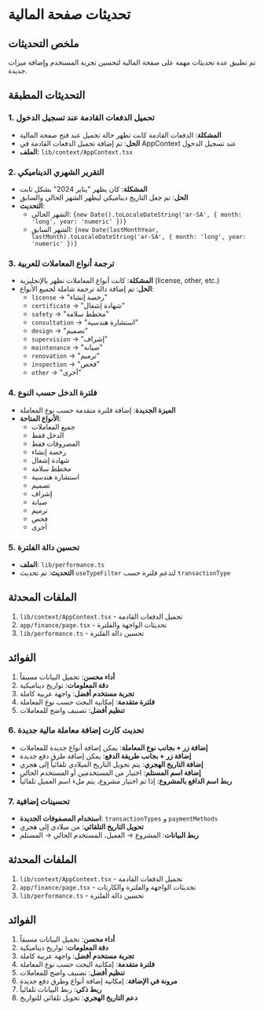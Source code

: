 # تحديثات صفحة المالية

## ملخص التحديثات
تم تطبيق عدة تحديثات مهمة على صفحة المالية لتحسين تجربة المستخدم وإضافة ميزات جديدة.

## التحديثات المطبقة

### 1. تحميل الدفعات القادمة عند تسجيل الدخول
- **المشكلة**: الدفعات القادمة كانت تظهر حالة تحميل عند فتح صفحة المالية
- **الحل**: تم إضافة تحميل الدفعات القادمة في AppContext عند تسجيل الدخول
- **الملف**: `lib/context/AppContext.tsx`

### 2. التقرير الشهري الديناميكي
- **المشكلة**: كان يظهر "يناير 2024" بشكل ثابت
- **الحل**: تم جعل التاريخ ديناميكي ليظهر الشهر الحالي والسابق
- **التحديث**: 
  - الشهر الحالي: `{new Date().toLocaleDateString('ar-SA', { month: 'long', year: 'numeric' })}`
  - الشهر السابق: `{new Date(lastMonthYear, lastMonth).toLocaleDateString('ar-SA', { month: 'long', year: 'numeric' })}`

### 3. ترجمة أنواع المعاملات للعربية
- **المشكلة**: كانت أنواع المعاملات تظهر بالإنجليزية (license, other, etc.)
- **الحل**: تم إضافة دالة ترجمة شاملة لجميع الأنواع:
  - `license` → "رخصة إنشاء"
  - `certificate` → "شهادة إشغال"
  - `safety` → "مخطط سلامة"
  - `consultation` → "استشارة هندسية"
  - `design` → "تصميم"
  - `supervision` → "إشراف"
  - `maintenance` → "صيانة"
  - `renovation` → "ترميم"
  - `inspection` → "فحص"
  - `other` → "أخرى"

### 4. فلترة الدخل حسب النوع
- **الميزة الجديدة**: إضافة فلترة متقدمة حسب نوع المعاملة
- **الأنواع المتاحة**:
  - جميع المعاملات
  - الدخل فقط
  - المصروفات فقط
  - رخصة إنشاء
  - شهادة إشغال
  - مخطط سلامة
  - استشارة هندسية
  - تصميم
  - إشراف
  - صيانة
  - ترميم
  - فحص
  - أخرى

### 5. تحسين دالة الفلترة
- **الملف**: `lib/performance.ts`
- **التحديث**: تم تحديث `useTypeFilter` لتدعم فلترة حسب `transactionType`

## الملفات المحدثة
1. `lib/context/AppContext.tsx` - تحميل الدفعات القادمة
2. `app/finance/page.tsx` - تحديثات الواجهة والفلترة
3. `lib/performance.ts` - تحسين دالة الفلترة

## الفوائد
1. **أداء محسن**: تحميل البيانات مسبقاً
2. **دقة المعلومات**: تواريخ ديناميكية
3. **تجربة مستخدم أفضل**: واجهة عربية كاملة
4. **فلترة متقدمة**: إمكانية البحث حسب نوع المعاملة
5. **تنظيم أفضل**: تصنيف واضح للمعاملات

### 6. تحديث كارت إضافة معاملة مالية جديدة
- **إضافة زر + بجانب نوع المعاملة**: يمكن إضافة أنواع جديدة للمعاملات
- **إضافة زر + بجانب طريقة الدفع**: يمكن إضافة طرق دفع جديدة
- **إضافة التاريخ الهجري**: يتم تحويل التاريخ الميلادي تلقائياً إلى هجري
- **إضافة اسم المستلم**: اختيار من المستخدمين أو المستخدم الحالي
- **ربط اسم الدافع بالمشروع**: إذا تم اختيار مشروع، يتم ملء اسم العميل تلقائياً

### 7. تحسينات إضافية
- **استخدام المصفوفات الجديدة**: `transactionTypes` و `paymentMethods`
- **تحويل التاريخ التلقائي**: من ميلادي إلى هجري
- **ربط البيانات**: المشروع → العميل، المستخدم الحالي → المستلم

## الملفات المحدثة
1. `lib/context/AppContext.tsx` - تحميل الدفعات القادمة
2. `app/finance/page.tsx` - تحديثات الواجهة والفلترة والكارتات
3. `lib/performance.ts` - تحسين دالة الفلترة

## الفوائد
1. **أداء محسن**: تحميل البيانات مسبقاً
2. **دقة المعلومات**: تواريخ ديناميكية
3. **تجربة مستخدم أفضل**: واجهة عربية كاملة
4. **فلترة متقدمة**: إمكانية البحث حسب نوع المعاملة
5. **تنظيم أفضل**: تصنيف واضح للمعاملات
6. **مرونة في الإضافة**: إمكانية إضافة أنواع وطرق دفع جديدة
7. **ربط ذكي**: ربط البيانات تلقائياً
8. **دعم التاريخ الهجري**: تحويل تلقائي للتواريخ 